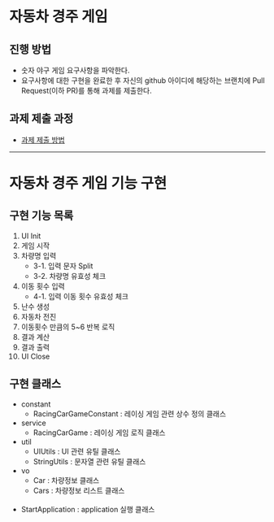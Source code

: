 # 자동차 경주 게임
## 진행 방법
* 숫자 야구 게임 요구사항을 파악한다.
* 요구사항에 대한 구현을 완료한 후 자신의 github 아이디에 해당하는 브랜치에 Pull Request(이하 PR)를 통해 과제를 제출한다.

## 과제 제출 과정
* [과제 제출 방법](https://github.com/next-step/nextstep-docs/tree/master/precourse)
<hr>

# 자동차 경주 게임 기능 구현
## 구현 기능 목록
1. UI Init
2. 게임 시작
3. 차량명 입력
    - 3-1. 입력 문자 Split
    - 3-2. 차량명 유효성 체크
4. 이동 횟수 입력
    - 4-1. 입력 이동 횟수 유효성 체크
5. 난수 생성
6. 자동차 전진
7. 이동횟수 만큼의 5~6 반복 로직
8. 결과 계산
9. 결과 출력
10. UI Close

## 구현 클래스
* constant
    - RacingCarGameConstant : 레이싱 게임 관련 상수 정의 클래스
* service
    - RacingCarGame : 레이싱 게임 로직 클래스
* util
    - UIUtils : UI 관련 유틸 클래스
    - StringUtils : 문자열 관련 유틸 클래스
* vo
    - Car : 차량정보 클래스
    - Cars : 차량정보 리스트 클래스
</br></br>
* StartApplication : application 실행 클래스